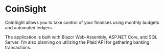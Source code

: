 # CoinSight
<div>
  <p>
    CoinSight allows you to take control of your finances using monthly budgets and automated ledgers.
  </p>
  <p>
    The application is built with Blazor Web-Assembly, ASP.NET Core, and SQL Server. I'm also planning on utilizing the Plaid API for gathering banking transactions.        
  </p>
</div>
